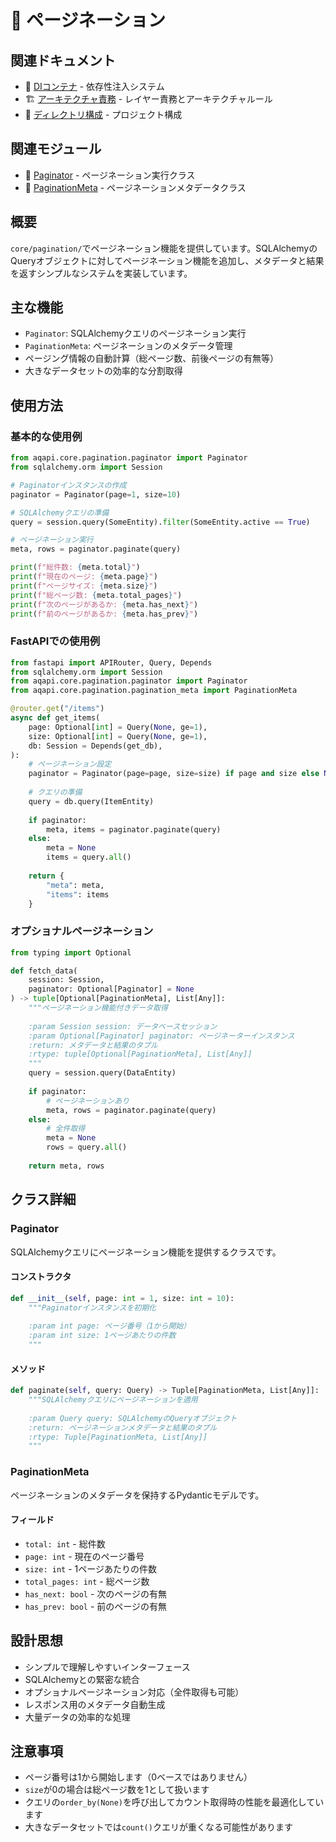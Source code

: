 # 📄 ページネーション

## 関連ドキュメント
- 🔧 [DIコンテナ](di-container.md) - 依存性注入システム
- 🏗️ [アーキテクチャ責務](../architecture/responsibilities.md) - レイヤー責務とアーキテクチャルール
- 🧱 [ディレクトリ構成](../architecture/directory-structure.md) - プロジェクト構成

## 関連モジュール
- 📄 [Paginator](../../aqapi/core/pagination/paginator.py) - ページネーション実行クラス
- 📄 [PaginationMeta](../../aqapi/core/pagination/pagination_meta.py) - ページネーションメタデータクラス

## 概要
`core/pagination/`でページネーション機能を提供しています。SQLAlchemyのQueryオブジェクトに対してページネーション機能を追加し、メタデータと結果を返すシンプルなシステムを実装しています。

## 主な機能
- `Paginator`: SQLAlchemyクエリのページネーション実行
- `PaginationMeta`: ページネーションのメタデータ管理
- ページング情報の自動計算（総ページ数、前後ページの有無等）
- 大きなデータセットの効率的な分割取得

## 使用方法

### 基本的な使用例
```python
from aqapi.core.pagination.paginator import Paginator
from sqlalchemy.orm import Session

# Paginatorインスタンスの作成
paginator = Paginator(page=1, size=10)

# SQLAlchemyクエリの準備
query = session.query(SomeEntity).filter(SomeEntity.active == True)

# ページネーション実行
meta, rows = paginator.paginate(query)

print(f"総件数: {meta.total}")
print(f"現在のページ: {meta.page}")
print(f"ページサイズ: {meta.size}")
print(f"総ページ数: {meta.total_pages}")
print(f"次のページがあるか: {meta.has_next}")
print(f"前のページがあるか: {meta.has_prev}")
```

### FastAPIでの使用例
```python
from fastapi import APIRouter, Query, Depends
from sqlalchemy.orm import Session
from aqapi.core.pagination.paginator import Paginator
from aqapi.core.pagination.pagination_meta import PaginationMeta

@router.get("/items")
async def get_items(
    page: Optional[int] = Query(None, ge=1),
    size: Optional[int] = Query(None, ge=1),
    db: Session = Depends(get_db),
):
    # ページネーション設定
    paginator = Paginator(page=page, size=size) if page and size else None
    
    # クエリの準備
    query = db.query(ItemEntity)
    
    if paginator:
        meta, items = paginator.paginate(query)
    else:
        meta = None
        items = query.all()
    
    return {
        "meta": meta,
        "items": items
    }
```

### オプショナルページネーション
```python
from typing import Optional

def fetch_data(
    session: Session, 
    paginator: Optional[Paginator] = None
) -> tuple[Optional[PaginationMeta], List[Any]]:
    """ページネーション機能付きデータ取得
    
    :param Session session: データベースセッション
    :param Optional[Paginator] paginator: ページネーターインスタンス
    :return: メタデータと結果のタプル
    :rtype: tuple[Optional[PaginationMeta], List[Any]]
    """
    query = session.query(DataEntity)
    
    if paginator:
        # ページネーションあり
        meta, rows = paginator.paginate(query)
    else:
        # 全件取得
        meta = None
        rows = query.all()
    
    return meta, rows
```

## クラス詳細

### Paginator
SQLAlchemyクエリにページネーション機能を提供するクラスです。

#### コンストラクタ
```python
def __init__(self, page: int = 1, size: int = 10):
    """Paginatorインスタンスを初期化
    
    :param int page: ページ番号（1から開始）
    :param int size: 1ページあたりの件数
    """
```

#### メソッド
```python
def paginate(self, query: Query) -> Tuple[PaginationMeta, List[Any]]:
    """SQLAlchemyクエリにページネーションを適用
    
    :param Query query: SQLAlchemyのQueryオブジェクト
    :return: ページネーションメタデータと結果のタプル
    :rtype: Tuple[PaginationMeta, List[Any]]
    """
```

### PaginationMeta
ページネーションのメタデータを保持するPydanticモデルです。

#### フィールド
- `total: int` - 総件数
- `page: int` - 現在のページ番号
- `size: int` - 1ページあたりの件数
- `total_pages: int` - 総ページ数
- `has_next: bool` - 次のページの有無
- `has_prev: bool` - 前のページの有無

## 設計思想
- シンプルで理解しやすいインターフェース
- SQLAlchemyとの緊密な統合
- オプショナルページネーション対応（全件取得も可能）
- レスポンス用のメタデータ自動生成
- 大量データの効率的な処理

## 注意事項
- ページ番号は1から開始します（0ベースではありません）
- `size`が0の場合は総ページ数を1として扱います
- クエリの`order_by(None)`を呼び出してカウント取得時の性能を最適化しています
- 大きなデータセットでは`count()`クエリが重くなる可能性があります